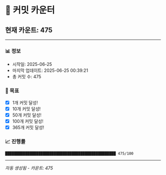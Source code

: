 # 🔢 커밋 카운터

## 현재 카운트: 475

---

### 📊 정보
- 시작일: 2025-06-25
- 마지막 업데이트: 2025-06-25 00:39:21
- 총 커밋 수: 475

### 🎯 목표
- [x] 1개 커밋 달성!
- [x] 10개 커밋 달성!
- [x] 50개 커밋 달성!
- [x] 100개 커밋 달성!
- [x] 365개 커밋 달성!

### 📈 진행률
```
██████████████████████████████████████████████████ 475/100
```

---
*자동 생성됨 - 카운트: 475*
